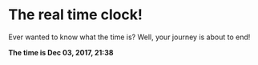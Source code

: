 # The real time clock!

Ever wanted to know what the time is? Well, your journey is about to end!

**The time is Dec 03, 2017, 21:38**